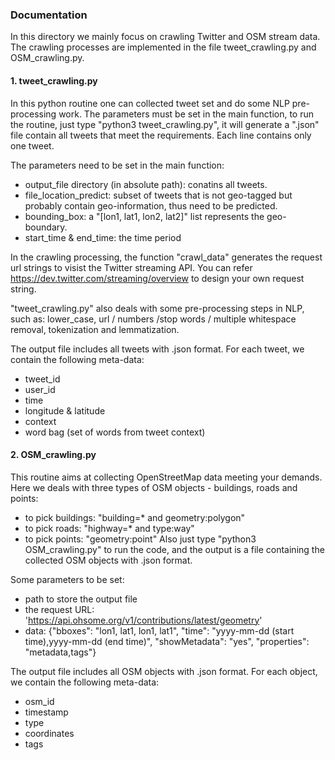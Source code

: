 ### Documentation
In this directory we mainly focus on crawling Twitter and OSM stream data. The crawling processes are implemented in the file tweet_crawling.py and OSM_crawling.py.

#### 1. tweet_crawling.py
In this python routine one can collected tweet set and do some NLP pre-processing work. The parameters must be set in the main function, to run the routine, just type "python3 tweet_crawling.py", it will generate a ".json" file contain all tweets that meet the requirements. Each line contains only one tweet.

The parameters need to be set in the main function:
-  output_file directory (in absolute path): conatins all tweets.
-  file_location_predict: subset of tweets that is not geo-tagged but probably contain geo-information, thus need to be predicted.
-  bounding_box: a "[lon1, lat1, lon2, lat2]" list represents the geo-boundary. 
-  start_time & end_time: the time period

In the crawling processing, the function "crawl_data" generates the request url strings to visist the Twitter streaming API. You can refer https://dev.twitter.com/streaming/overview to design your own request string.

"tweet_crawling.py" also deals with some pre-processing steps in NLP, such as: lower_case, url / numbers /stop words / multiple whitespace removal, tokenization and lemmatization.

The output file includes all tweets with .json format. For each tweet, we contain the following meta-data:
- tweet_id
- user_id
- time
- longitude & latitude
- context
- word bag (set of words from tweet context)

#### 2. OSM_crawling.py
This routine aims at collecting OpenStreetMap data meeting your demands. Here we deals with three types of OSM objects - buildings, roads and points:
- to pick buildings: "building=* and geometry:polygon"
- to pick roads: "highway=* and type:way"
- to pick points: "geometry:point"
Also just type "python3 OSM_crawling.py" to run the code, and the output is a file containing the collected OSM objects with .json format.

Some parameters to be set:
- path to store the output file
- the request URL: 'https://api.ohsome.org/v1/contributions/latest/geometry'
- data: {"bboxes": "lon1, lat1, lon1, lat1", "time": "yyyy-mm-dd (start time),yyyy-mm-dd (end time)", "showMetadata": "yes", "properties": "metadata,tags"}

The output file includes all OSM objects with .json format. For each object, we contain the following meta-data:
- osm_id
- timestamp
- type
- coordinates
- tags
